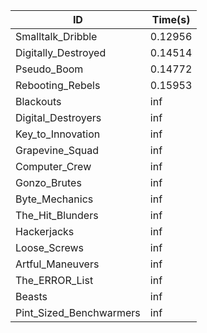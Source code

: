 |ID|Time(s)|
|-|-|
|Smalltalk_Dribble|0.12956|
|Digitally_Destroyed|0.14514|
|Pseudo_Boom|0.14772|
|Rebooting_Rebels|0.15953|
|Blackouts|inf|
|Digital_Destroyers|inf|
|Key_to_Innovation|inf|
|Grapevine_Squad|inf|
|Computer_Crew|inf|
|Gonzo_Brutes|inf|
|Byte_Mechanics|inf|
|The_Hit_Blunders|inf|
|Hackerjacks|inf|
|Loose_Screws|inf|
|Artful_Maneuvers|inf|
|The_ERROR_List|inf|
|Beasts|inf|
|Pint_Sized_Benchwarmers|inf|

